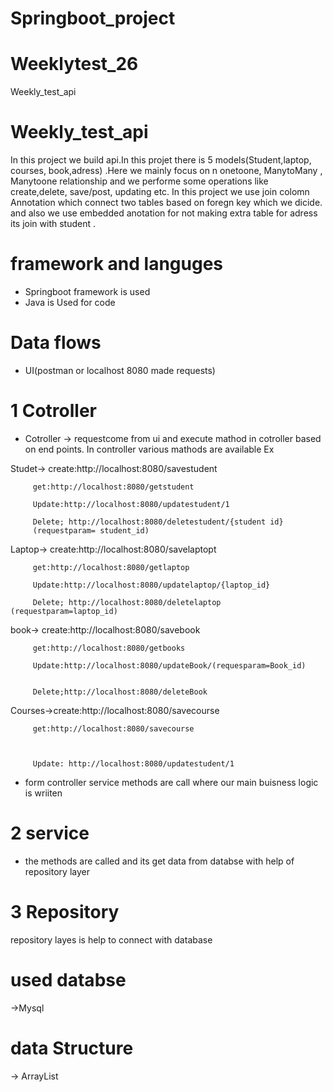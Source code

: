 # Springboot_project
# Weeklytest_26
Weekly_test_api

# Weekly_test_api

In this project we build api.In  this projet there is 5 models(Student,laptop, courses, book,adress) .Here we mainly focus on n onetoone, ManytoMany , Manytoone relationship and we performe some operations like create,delete, save/post, updating etc. In this project we use join colomn Annotation which connect two tables based on foregn key which we dicide. and also we use embedded anotation for not making extra table for adress its join with student .

# framework and languges
* Springboot framework is used
* Java is Used for code

# Data flows

* UI(postman or localhost 8080 made requests)

# 1 Cotroller
* Cotroller -> requestcome from ui and  execute mathod in cotroller based on end points. In controller various mathods are available Ex

Studet-> create:http://localhost:8080/savestudent

         get:http://localhost:8080/getstudent

         Update:http://localhost:8080/updatestudent/1

         Delete; http://localhost:8080/deletestudent/{student id} 
         (requestparam= student_id)


 Laptop-> create:http://localhost:8080/savelaptopt

         get:http://localhost:8080/getlaptop

         Update:http://localhost:8080/updatelaptop/{laptop_id}

         Delete; http://localhost:8080/deletelaptop (requestparam=laptop_id)

book-> create:http://localhost:8080/savebook


         get:http://localhost:8080/getbooks

         Update:http://localhost:8080/updateBook/(requesparam=Book_id)


         Delete;http://localhost:8080/deleteBook  

Courses->create:http://localhost:8080/savecourse


         get:http://localhost:8080/savecourse



         Update: http://localhost:8080/updatestudent/1
         


* form controller service methods are call where our main buisness logic is wriiten

# 2 service

* the methods are called and its get data from databse with help of repository layer

# 3 Repository 
repository layes is help to connect with database 

# used databse
->Mysql

# data Structure
->  ArrayList


